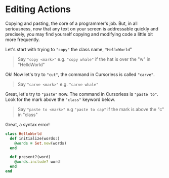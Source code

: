 # Editing Actions

Copying and pasting, the core of a programmer's job. But, in all seriousness, now that any text on your screen is addressable quickly and precisely, you may find yourself copying and modifying code a little bit more frequently.

Let's start with trying to `"copy"` the class name, `"HelloWorld`"

> Say `"copy <mark>"` e.g. `"copy whale"` if the hat is over the "w" in "HelloWorld"

Ok! Now let's try to `"cut"`, the command in Cursorless is called `"carve"`.

> Say `"carve <mark>"` e.g. `"carve whale"`

Great, let's try to `"paste"` now. The command in Cursorless is `"paste to"`. Look for the mark above the `"class"` keyword below.

> Say `"paste to <mark>"` e.g `"paste to cap"` if the mark is above the "c" in "class"

Great, a syntax error!

```ruby
class HelloWorld
  def initialize(words:)
    @words = Set.new(words)
  end

  def present?(word)
    @words.include? word
  end
end
```
